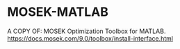 # MOSEK-MATLAB
A COPY OF: MOSEK Optimization Toolbox for MATLAB. https://docs.mosek.com/9.0/toolbox/install-interface.html
